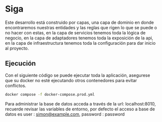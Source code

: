 # Siga

Este desarrollo está construido por capas, una capa de dominio en donde encontraremos nuestras entidades y las reglas que rigen lo que se puede o no hacer con estas, en la capa de servicios tenemos toda la lógica de negocio, en la capa de adaptadores tenemos toda la exposición de la api, en la capa de infraestructura tenemos toda la configuración para dar inicio al proyecto.



## Ejecución

Con el siguiente código se puede ejecutar toda la aplicación, asegurese que su docker no esté ejecutando otros contenedores para evitar conflictos.

```bash
docker compose -f docker-compose.prod.yml
```



Para administrar la base de datos acceda a través de la url: localhost:8010, recuerde revisar las variables de entorno, por defecto el acceso a base de datos es user : simon@example.com, password : password